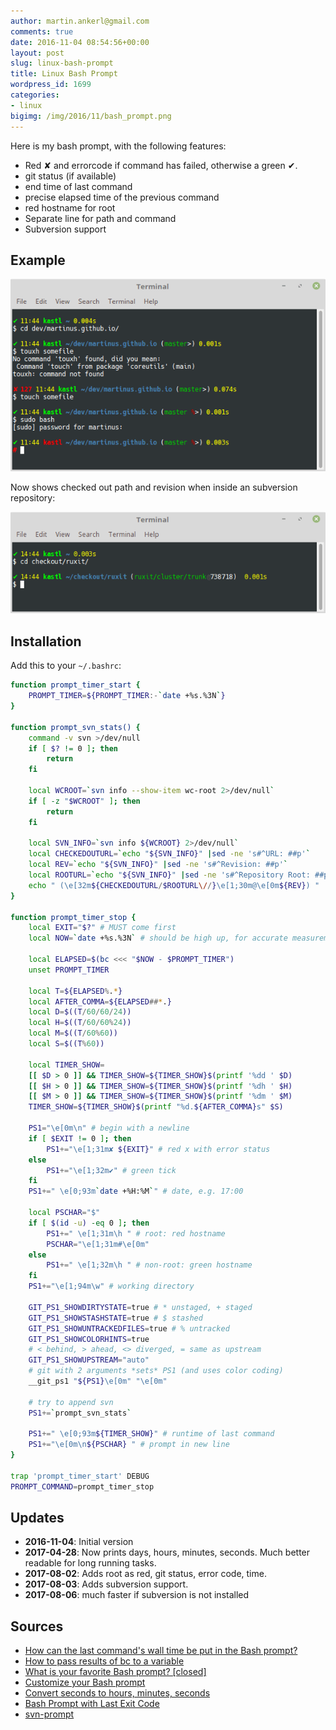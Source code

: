 ```yaml
---
author: martin.ankerl@gmail.com
comments: true
date: 2016-11-04 08:54:56+00:00
layout: post
slug: linux-bash-prompt
title: Linux Bash Prompt
wordpress_id: 1699
categories:
- linux
bigimg: /img/2016/11/bash_prompt.png
---
```


Here is my bash prompt, with the following features:

 	
* Red ✘ and errorcode if command has failed, otherwise a green ✔.
* git status (if available)
* end time of last command
* precise elapsed time of the previous command
* red hostname for root
* Separate line for path and command
* Subversion support

## Example

![Bash Prompt Example](/img/2016/11/bash_prompt.png)

Now shows checked out path and revision when inside an subversion repository:

![Bash Prompt Subversion](/img/2016/11/bash_subversion.png)

## Installation

Add this to your `~/.bashrc`:
 
```bash
function prompt_timer_start {
    PROMPT_TIMER=${PROMPT_TIMER:-`date +%s.%3N`}
}

function prompt_svn_stats() {
    command -v svn >/dev/null
    if [ $? != 0 ]; then
        return
    fi

    local WCROOT=`svn info --show-item wc-root 2>/dev/null`
    if [ -z "$WCROOT" ]; then
        return
    fi

    local SVN_INFO=`svn info ${WCROOT} 2>/dev/null`
    local CHECKEDOUTURL=`echo "${SVN_INFO}" |sed -ne 's#^URL: ##p'`
    local REV=`echo "${SVN_INFO}" |sed -ne 's#^Revision: ##p'`
    local ROOTURL=`echo "${SVN_INFO}" |sed -ne 's#^Repository Root: ##p'`
    echo " (\e[32m${CHECKEDOUTURL/$ROOTURL\//}\e[1;30m@\e[0m${REV}) "
}

function prompt_timer_stop {
    local EXIT="$?" # MUST come first
    local NOW=`date +%s.%3N` # should be high up, for accurate measurement

    local ELAPSED=$(bc <<< "$NOW - $PROMPT_TIMER")
    unset PROMPT_TIMER

    local T=${ELAPSED%.*} 
    local AFTER_COMMA=${ELAPSED##*.}
    local D=$((T/60/60/24))
    local H=$((T/60/60%24))
    local M=$((T/60%60))
    local S=$((T%60))

    local TIMER_SHOW=
    [[ $D > 0 ]] && TIMER_SHOW=${TIMER_SHOW}$(printf '%dd ' $D)
    [[ $H > 0 ]] && TIMER_SHOW=${TIMER_SHOW}$(printf '%dh ' $H)
    [[ $M > 0 ]] && TIMER_SHOW=${TIMER_SHOW}$(printf '%dm ' $M)
    TIMER_SHOW=${TIMER_SHOW}$(printf "%d.${AFTER_COMMA}s" $S)  

    PS1="\e[0m\n" # begin with a newline
    if [ $EXIT != 0 ]; then
        PS1+="\e[1;31m✘ ${EXIT}" # red x with error status
    else
        PS1+="\e[1;32m✔" # green tick
    fi
    PS1+=" \e[0;93m`date +%H:%M`" # date, e.g. 17:00

    local PSCHAR="$"
    if [ $(id -u) -eq 0 ]; then
        PS1+=" \e[1;31m\h " # root: red hostname
        PSCHAR="\e[1;31m#\e[0m"
    else
        PS1+=" \e[1;32m\h " # non-root: green hostname
    fi
    PS1+="\e[1;94m\w" # working directory

    GIT_PS1_SHOWDIRTYSTATE=true # * unstaged, + staged
    GIT_PS1_SHOWSTASHSTATE=true # $ stashed
    GIT_PS1_SHOWUNTRACKEDFILES=true # % untracked
    GIT_PS1_SHOWCOLORHINTS=true
    # < behind, > ahead, <> diverged, = same as upstream
    GIT_PS1_SHOWUPSTREAM="auto" 
    # git with 2 arguments *sets* PS1 (and uses color coding)
    __git_ps1 "${PS1}\e[0m" "\e[0m"

    # try to append svn
    PS1+=`prompt_svn_stats`

    PS1+=" \e[0;93m${TIMER_SHOW}" # runtime of last command
    PS1+="\e[0m\n${PSCHAR} " # prompt in new line
}
 
trap 'prompt_timer_start' DEBUG
PROMPT_COMMAND=prompt_timer_stop
```

## Updates

* **2016-11-04**: Initial version
* **2017-04-28**: Now prints days, hours, minutes, seconds. Much better readable for long running tasks.
* **2017-08-02**: Adds root as red, git status, error code, time.
* **2017-08-03**: Adds subversion support.
* **2017-08-06**: much faster if subversion is not installed

## Sources

  * [How can the last command's wall time be put in the Bash prompt?](http://stackoverflow.com/a/1862762/48181)
  * [How to pass results of bc to a variable](http://askubuntu.com/a/229451/14585)
  * [What is your favorite Bash prompt? [closed]](http://stackoverflow.com/a/103874/48181)
  * [Customize your Bash prompt](https://makandracards.com/makandra/1090-customize-your-bash-prompt)
  * [Convert seconds to hours, minutes, seconds](http://stackoverflow.com/a/32164707/48181)
  * [Bash Prompt with Last Exit Code](https://stackoverflow.com/a/16715681/48181)
  * [svn-prompt](https://github.com/mcandre/svn-prompt/blob/master/lib/svn-prompt.sh)